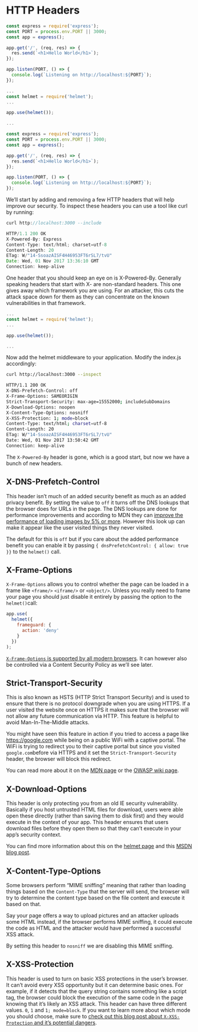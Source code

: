 # HTTP Headers

```js
const express = require('express');
const PORT = process.env.PORT || 3000;
const app = express();

app.get('/', (req, res) => {
  res.send(`<h1>Hello World</h1>`);
});

app.listen(PORT, () => {
  console.log(`Listening on http://localhost:${PORT}`);
});
```

```js
...
const helmet = require('helmet');
...

app.use(helmet());

...
```

```js
const express = require('express');
const PORT = process.env.PORT || 3000;
const app = express();

app.get('/', (req, res) => {
  res.send(`<h1>Hello World</h1>`);
});

app.listen(PORT, () => {
  console.log(`Listening on http://localhost:${PORT}`);
});
```

We’ll start by adding and removing a few HTTP headers that will help improve our security. To inspect these headers you can use a tool like curl by running:

```js
curl http://localhost:3000 --include

HTTP/1.1 200 OK
X-Powered-By: Express
Content-Type: text/html; charset=utf-8
Content-Length: 20
ETag: W/"14-SsoazAISF4H46953FT6rSL7/tvU"
Date: Wed, 01 Nov 2017 13:36:10 GMT
Connection: keep-alive
```

One header that you should keep an eye on is X-Powered-By. Generally speaking headers that start with X- are non-standard headers. This one gives away which framework you are using. For an attacker, this cuts the attack space down for them as they can concentrate on the known vulnerabilities in that framework.

```js
...
const helmet = require('helmet');
...

app.use(helmet());

...
```

Now add the helmet middleware to your application. Modify the index.js accordingly:

```sh
curl http://localhost:3000 --inspect

HTTP/1.1 200 OK
X-DNS-Prefetch-Control: off
X-Frame-Options: SAMEORIGIN
Strict-Transport-Security: max-age=15552000; includeSubDomains
X-Download-Options: noopen
X-Content-Type-Options: nosniff
X-XSS-Protection: 1; mode=block
Content-Type: text/html; charset=utf-8
Content-Length: 20
ETag: W/"14-SsoazAISF4H46953FT6rSL7/tvU"
Date: Wed, 01 Nov 2017 13:50:42 GMT
Connection: keep-alive
```

The `X-Powered-By` header is gone, which is a good start, but now we have a bunch of new headers.

## X-DNS-Prefetch-Control

This header isn’t much of an added security benefit as much as an added privacy benefit. By setting the value to `off` it turns off the DNS lookups that the browser does for URLs in the page. The DNS lookups are done for performance improvements and according to MDN they can [improve the performance of loading images by 5% or more](https://developer.mozilla.org/en-US/docs/Web/HTTP/Headers/X-DNS-Prefetch-Control). However this look up can make it appear like the user visited things they never visited.

The default for this is `off` but if you care about the added performance benefit you can enable it by passing `{ dnsPrefetchControl: { allow: true }}` to the `helmet()` call.

## X-Frame-Options

`X-Frame-Options` allows you to control whether the page can be loaded in a frame like `<frame/>` `<iframe/>` or `<object/>`. Unless you really need to frame your page you should just disable it entirely by passing the option to the `helmet()`call:

```js
app.use(
  helmet({
    frameguard: {
      action: 'deny'
    }
  })
);
```

[`X-Frame-Options` is supported by all modern browsers](http://caniuse.com/#feat=x-frame-options). It can however also be controlled via a Content Security Policy as we’ll see later.

## Strict-Transport-Security

This is also known as HSTS (HTTP Strict Transport Security) and is used to ensure that there is no protocol downgrade when you are using HTTPS. If a user visited the website once on HTTPS it makes sure that the browser will not allow any future communication via HTTP. This feature is helpful to avoid Man-In-The-Middle attacks.

You might have seen this feature in action if you tried to access a page like https://google.com while being on a public WiFi with a captive portal. The WiFi is trying to redirect you to their captive portal but since you visited `google.com`before via HTTPS and it set the `Strict-Transport-Security` header, the browser will block this redirect.

You can read more about it on the [MDN page](https://developer.mozilla.org/en-US/docs/Web/HTTP/Headers/Strict-Transport-Security) or the [OWASP wiki page](https://www.owasp.org/index.php/HTTP_Strict_Transport_Security_Cheat_Sheet).

## X-Download-Options

This header is only protecting you from an old IE security vulnerability. Basically if you host untrusted HTML files for download, users were able open these directly (rather than saving them to disk first) and they would execute in the context of your app. This header ensures that users download files before they open them so that they can’t execute in your app’s security context.

You can find more information about this on the [helmet page](https://helmetjs.github.io/docs/ienoopen/) and this [MSDN blog post](https://blogs.msdn.microsoft.com/ie/2008/07/02/ie8-security-part-v-comprehensive-protection/).

## X-Content-Type-Options

Some browsers perform “MIME sniffing” meaning that rather than loading things based on the `Content-Type` that the server will send, the browser will try to determine the content type based on the file content and execute it based on that.

Say your page offers a way to upload pictures and an attacker uploads some HTML instead, if the browser performs MIME sniffing, it could execute the code as HTML and the attacker would have performed a successful XSS attack.

By setting this header to `nosniff` we are disabling this MIME sniffing.

## X-XSS-Protection

This header is used to turn on basic XSS protections in the user’s browser. It can’t avoid every XSS opportunity but it can determine basic ones. For example, if it detects that the query string contains something like a script tag, the browser could block the execution of the same code in the page knowing that it’s likely an XSS attack. This header can have three different values. `0`, `1` and `1; mode=block`. If you want to learn more about which mode you should choose, make sure to [check out this blog post about `X-XSS-Protection` and it’s potential dangers](https://blog.innerht.ml/the-misunderstood-x-xss-protection/).
